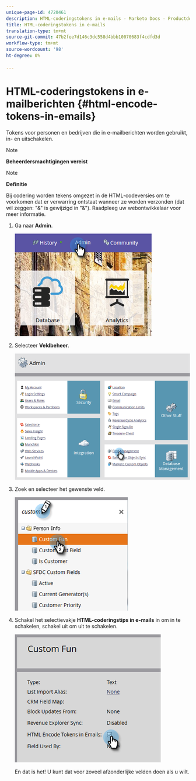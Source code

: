 ```yaml
---
unique-page-id: 4720461
description: HTML-coderingstokens in e-mails - Marketo Docs - Productdocumentatie
title: HTML-coderingstokens in e-mails
translation-type: tm+mt
source-git-commit: 47b2fee7d146c3dc558d4bbb10070683f4cdfd3d
workflow-type: tm+mt
source-wordcount: '98'
ht-degree: 0%

---
```



# HTML-coderingstokens in e-mailberichten {#html-encode-tokens-in-emails}

Tokens voor personen en bedrijven die in e-mailberichten worden gebruikt, in- en uitschakelen.

>[!NOTE]
>
>**Beheerdersmachtigingen vereist**

>[!NOTE]
>
>**Definitie**
>
>Bij codering worden tekens omgezet in de HTML-codeversies om te voorkomen dat er verwarring ontstaat wanneer ze worden verzonden (dat wil zeggen: &quot;&amp;&quot; is gewijzigd in &quot;&amp;&quot;). Raadpleeg uw webontwikkelaar voor meer informatie.

1. Ga naar **Admin**.

   ![](assets/admin.png)

1. Selecteer **Veldbeheer**.

   ![](assets/two-2.png)

1. Zoek en selecteer het gewenste veld.

   ![](assets/five.png)

1. Schakel het selectievakje **HTML-coderingstips in e-mails** in om in te schakelen, schakel uit om uit te schakelen.

   ![](assets/six.png)

   En dat is het! U kunt dat voor zoveel afzonderlijke velden doen als u wilt.

